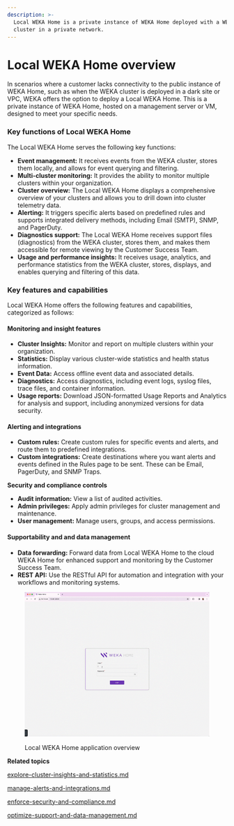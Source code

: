 ```yaml
---
description: >-
  Local WEKA Home is a private instance of WEKA Home deployed with a WEKA
  cluster in a private network.
---
```


# Local WEKA Home overview

In scenarios where a customer lacks connectivity to the public instance of WEKA Home, such as when the WEKA cluster is deployed in a dark site or VPC, WEKA offers the option to deploy a Local WEKA Home. This is a private instance of WEKA Home, hosted on a management server or VM, designed to meet your specific needs.

### **Key functions of Local WEKA Home**

The Local WEKA Home serves the following key functions:

* **Event management:** It receives events from the WEKA cluster, stores them locally, and allows for event querying and filtering.
* **Multi-cluster monitoring:** It provides the ability to monitor multiple clusters within your organization.
* **Cluster overview:** The Local WEKA Home displays a comprehensive overview of your clusters and allows you to drill down into cluster telemetry data.
* **Alerting:** It triggers specific alerts based on predefined rules and supports integrated delivery methods, including Email (SMTP), SNMP, and PagerDuty.
* **Diagnostics support:** The Local WEKA Home receives support files (diagnostics) from the WEKA cluster, stores them, and makes them accessible for remote viewing by the Customer Success Team.
* **Usage and performance insights:** It receives usage, analytics, and performance statistics from the WEKA cluster, stores, displays, and enables querying and filtering of this data.

### **Key features and capabilities**

Local WEKA Home offers the following features and capabilities, categorized as follows:

#### **Monitoring and insight features**

* **Cluster Insights:** Monitor and report on multiple clusters within your organization.
* **Statistics:** Display various cluster-wide statistics and health status information.
* **Event Data:** Access offline event data and associated details.
* **Diagnostics:** Access diagnostics, including event logs, syslog files, trace files, and container information.
* **Usage reports:** Download JSON-formatted Usage Reports and Analytics for analysis and support, including anonymized versions for data security.

#### **Alerting and integrations**

* **Custom rules:** Create custom rules for specific events and alerts, and route them to predefined integrations.
* **Custom integrations:** Create destinations where you want alerts and events defined in the Rules page to be sent. These can be Email, PagerDuty, and SNMP Traps.

**Security and compliance controls**

* **Audit information:** View a list of audited activities.
* **Admin privileges:** Apply admin privileges for cluster management and maintenance.
* **User management:** Manage users, groups, and access permissions.

#### **Supportability and and data management**

* **Data forwarding:** Forward data from Local WEKA Home to the cloud WEKA Home for enhanced support and monitoring by the Customer Success Team.
* **REST API:** Use the RESTful API for automation and integration with your workflows and monitoring systems.

<figure><img src="../../.gitbook/assets/LWH_overview.gif" alt=""><figcaption><p>Local WEKA Home application overview</p></figcaption></figure>

**Related topics**

[explore-cluster-insights-and-statistics.md](explore-cluster-insights-and-statistics.md "mention")

[manage-alerts-and-integrations.md](manage-alerts-and-integrations.md "mention")

[enforce-security-and-compliance.md](enforce-security-and-compliance.md "mention")

[optimize-support-and-data-management.md](optimize-support-and-data-management.md "mention")
